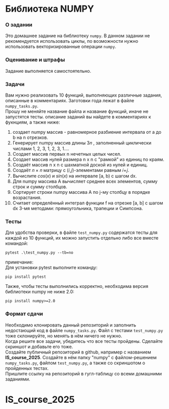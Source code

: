 # Библиотека NUMPY

### О задании
Это домашнее задание на библиотеку `numpy`. В данном задании не рекомендуется использовать циклы, по возможности нужно использовать векторизированные операции `numpy`. 

### Оценивание и штрафы
Задание выполняется самостоятельно. 

### Задачи
Вам нужно реализовать 10 функций, выполняющих различные задания, описанные в комментариях. Заготовки года лежат в файле `numpy_tasks.py`.  
Прошу не меняйте название файла и название функций, иначе не запустятся тесты.
описание заданий вы найдете в комментариях к фукнциям, а также ниже:
1. создает numpy массив - равномерное разбиение интервала от a до b на n отрезков.
2. Генерирует numpy массив длины  3𝑛 , заполненный циклически числами 1, 2, 3, 1, 2, 3, 1....
3. Создает массив первых n нечетных целых чисел.
4. Создает массив нулей размера n x n с "рамкой" из единиц по краям.
5. Создаёт массив n x n с шахматной доской из нулей и единиц.
6. Создаёт 𝑛 × 𝑛  матрицу с (𝑖,𝑗)-элементами равным 𝑖+𝑗.
7. Вычислите $cos(x)$ и $sin(x)$ на интервале [a, b) с шагом dx.
8. Для numpy массива A вычисляет среднее всех элементов, сумму строк и сумму столбцов.
9. Сортирует строки numpy массива A по j-му столбцу в порядке возрастания.
10. Считает определённый интеграл функции f на отрезке [a, b] с шагом dx 3-мя методами: прямоугольника, трапеции и Симпсона.

### Тесты
Для удобства проверки, в файле `test_numpy.py` содержатся тесты для каждой из 10 функций, их можно запустить отдельно либо все вместе командой:  
```
pytest .\test_numpy.py --tb=no
```

примечание:  
Для установки pytest выполните команду:  
```
pip install pytest
```
Также, чтобы тесты выполнились корректно, необходима версия библиотеки numpy не ниже 2.0:
```
pip install numpy>=2.0
```

### Формат сдачи
Необходимо клонировать данный репозиторий и заполнить недостающий код в файле `numpy_tasks.py`. Файл с тестами `test_numpy.py` тоже склонируйте, но менять в нём ничего не нужно.  
Когда решите все задачи, убедитесь что все тесты пройдены. Сделайте скриншот и добавьте его тоже.  
Создайте публичный репозиторий в github, например с названием **IS_course_2025**. Создайте в нём папку "numpy" c файлом-решением `numpy_tasks.py`, файлом `test_numpy.py`, а также со скриншотом о пройденных тестах.  
Пришлите ссылку на репозиторий в гугл-таблицу со всеми домашними заданиями.  
# IS_course_2025
